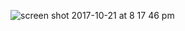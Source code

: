 ![screen shot 2017-10-21 at 8 17 46 pm](https://user-images.githubusercontent.com/29441324/31857857-39c82f3c-b69d-11e7-8e35-9fb59318e339.png)
